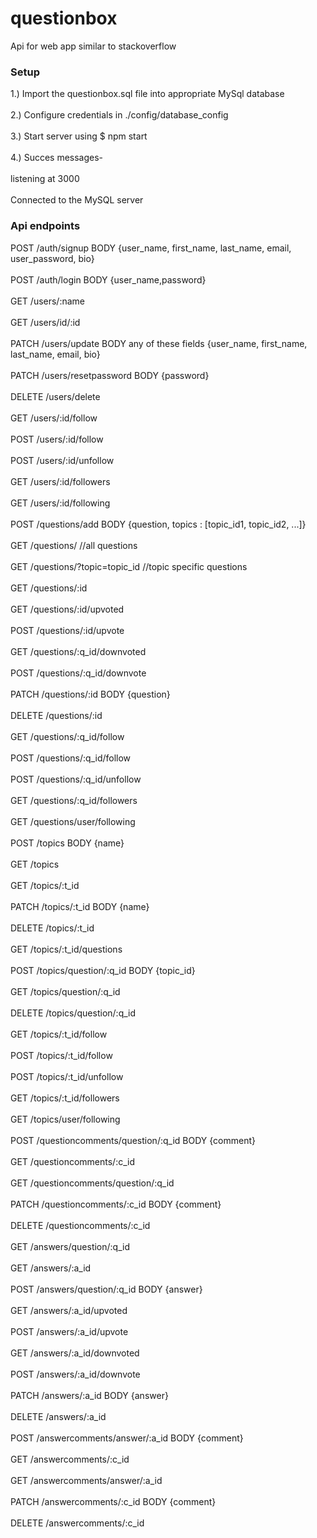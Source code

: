 # questionbox
Api for web app similar to stackoverflow
### Setup
1.) Import the questionbox.sql file into appropriate MySql database<br/><br/>
2.) Configure credentials in ./config/database_config<br/><br/>
3.) Start server using $ npm start<br/><br/>
4.) Succes messages-<br/><br/>
   listening at 3000<br/><br/>
   Connected to the MySQL server

### Api endpoints
POST	/auth/signup    BODY {user_name, first_name, last_name, email, user_password, bio}<br/><br/>
POST	/auth/login     BODY {user_name,password}<br/><br/>
GET	/users/:name<br/><br/>
GET	/users/id/:id<br/><br/>
PATCH	/users/update      BODY any of these fields {user_name, first_name, last_name, email, bio}<br/><br/>
PATCH	/users/resetpassword   BODY {password}<br/><br/>
DELETE	/users/delete<br/><br/>
GET	/users/:id/follow<br/><br/>
POST	/users/:id/follow<br/><br/>
POST	/users/:id/unfollow<br/><br/>
GET	/users/:id/followers<br/><br/>
GET	/users/:id/following<br/><br/>
POST	/questions/add      BODY {question, topics : [topic_id1, topic_id2, ...]}<br/><br/>
GET	/questions/  //all questions<br/><br/>
GET     /questions/?topic=topic_id  //topic specific questions<br/><br/>
GET	/questions/:id<br/><br/>
GET	/questions/:id/upvoted<br/><br/>
POST	/questions/:id/upvote<br/><br/>
GET	/questions/:q_id/downvoted<br/><br/>
POST	/questions/:q_id/downvote<br/><br/>
PATCH	/questions/:id         BODY {question}<br/><br/>
DELETE	/questions/:id<br/><br/>
GET	/questions/:q_id/follow<br/><br/>
POST	/questions/:q_id/follow<br/><br/>
POST	/questions/:q_id/unfollow<br/><br/>
GET	/questions/:q_id/followers<br/><br/>
GET	/questions/user/following<br/><br/>
POST	/topics         BODY {name}<br/><br/>
GET	/topics<br/><br/>
GET	/topics/:t_id<br/><br/>
PATCH	/topics/:t_id      BODY {name}<br/><br/>
DELETE	/topics/:t_id<br/><br/>
GET	/topics/:t_id/questions<br/><br/>
POST	/topics/question/:q_id      BODY {topic_id}<br/><br/>
GET	/topics/question/:q_id<br/><br/>
DELETE	/topics/question/:q_id<br/><br/>
GET	/topics/:t_id/follow<br/><br/>
POST	/topics/:t_id/follow<br/><br/>
POST	/topics/:t_id/unfollow<br/><br/>
GET	/topics/:t_id/followers<br/><br/>
GET	/topics/user/following<br/><br/>
POST	/questioncomments/question/:q_id    BODY {comment}<br/><br/>
GET	/questioncomments/:c_id<br/><br/>
GET	/questioncomments/question/:q_id<br/><br/>
PATCH	/questioncomments/:c_id        BODY {comment}<br/><br/>
DELETE	/questioncomments/:c_id<br/><br/>
GET	/answers/question/:q_id<br/><br/>
GET	/answers/:a_id<br/><br/>
POST	/answers/question/:q_id         BODY {answer}<br/><br/>
GET	/answers/:a_id/upvoted<br/><br/>
POST	/answers/:a_id/upvote<br/><br/>
GET	/answers/:a_id/downvoted<br/><br/>
POST	/answers/:a_id/downvote<br/><br/>
PATCH	/answers/:a_id         BODY {answer}<br/><br/>
DELETE	/answers/:a_id<br/><br/>
POST	/answercomments/answer/:a_id       BODY {comment}<br/><br/>
GET	/answercomments/:c_id<br/><br/>
GET	/answercomments/answer/:a_id<br/><br/>
PATCH	/answercomments/:c_id      BODY {comment}<br/><br/>
DELETE	/answercomments/:c_id
